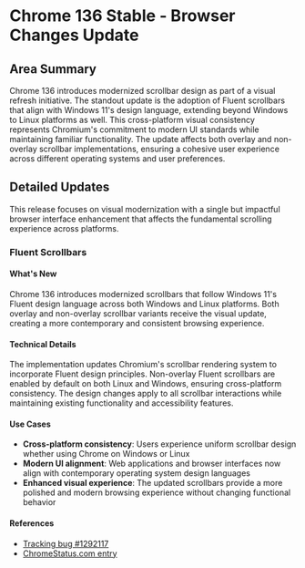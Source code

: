 # Chrome 136 Stable - Browser Changes Update

## Area Summary

Chrome 136 introduces modernized scrollbar design as part of a visual refresh initiative. The standout update is the adoption of Fluent scrollbars that align with Windows 11's design language, extending beyond Windows to Linux platforms as well. This cross-platform visual consistency represents Chromium's commitment to modern UI standards while maintaining familiar functionality. The update affects both overlay and non-overlay scrollbar implementations, ensuring a cohesive user experience across different operating systems and user preferences.

## Detailed Updates

This release focuses on visual modernization with a single but impactful browser interface enhancement that affects the fundamental scrolling experience across platforms.

### Fluent Scrollbars

#### What's New
Chrome 136 introduces modernized scrollbars that follow Windows 11's Fluent design language across both Windows and Linux platforms. Both overlay and non-overlay scrollbar variants receive the visual update, creating a more contemporary and consistent browsing experience.

#### Technical Details
The implementation updates Chromium's scrollbar rendering system to incorporate Fluent design principles. Non-overlay Fluent scrollbars are enabled by default on both Linux and Windows, ensuring cross-platform consistency. The design changes apply to all scrollbar interactions while maintaining existing functionality and accessibility features.

#### Use Cases
- **Cross-platform consistency**: Users experience uniform scrollbar design whether using Chrome on Windows or Linux
- **Modern UI alignment**: Web applications and browser interfaces now align with contemporary operating system design languages
- **Enhanced visual experience**: The updated scrollbars provide a more polished and modern browsing experience without changing functional behavior

#### References
- [Tracking bug #1292117](https://bugs.chromium.org/p/chromium/issues/detail?id=1292117)
- [ChromeStatus.com entry](https://chromestatus.com/feature/5023688844812288)